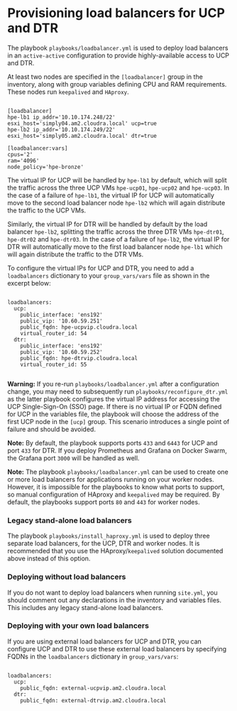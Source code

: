 # Provisioning load balancers for UCP and DTR

The playbook `playbooks/loadbalancer.yml` is used to deploy load balancers in an `active-active` configuration to provide highly-available access to UCP and DTR.

At least two nodes are specified in the `[loadbalancer]` group in the inventory, along with group variables defining CPU and RAM requirements. These nodes run `keepalived` and `HAproxy`.

```

[loadbalancer]
hpe-lb1 ip_addr='10.10.174.248/22' esxi_host='simply04.am2.cloudra.local' ucp=true
hpe-lb2 ip_addr='10.10.174.249/22' esxi_host='simply05.am2.cloudra.local' dtr=true

[loadbalancer:vars]
cpus='2'
ram='4096'
node_policy='hpe-bronze'

```

The virtual IP for UCP will be handled by `hpe-lb1` by default, which will split the traffic across the three UCP VMs `hpe-ucp01`, `hpe-ucp02` and `hpe-ucp03`. In the case of a failure of `hpe-lb1`, the virtual IP for UCP will automatically move to the second load balancer node `hpe-lb2` which will again distribute the traffic to the UCP VMs.

Similarly, the virtual IP for DTR will be handled by default by the load balancer `hpe-lb2`, splitting the traffic across the three DTR VMs `hpe-dtr01`, `hpe-dtr02` and `hpe-dtr03`. In the case of a failure of `hpe-lb2`, the virtual IP for DTR will automatically move to the first load balancer node `hpe-lb1` which will again distribute the traffic to the DTR VMs.

To configure the virtual IPs for UCP and DTR, you need to add a `loadbalancers` dictionary to your `group_vars/vars` file as shown in the excerpt below:

```

loadbalancers:
  ucp:
    public_interface: 'ens192'
    public_vip: '10.60.59.251'
    public_fqdn: hpe-ucpvip.cloudra.local
    virtual_router_id: 54
  dtr:
    public_interface: 'ens192'
    public_vip: '10.60.59.252'
    public_fqdn: hpe-dtrvip.cloudra.local
    virtual_router_id: 55


```

**Warning:** If you re-run `playbooks/loadbalancer.yml` after a configuration change, you may need to subsequently run `playbooks/reconfigure_dtr.yml` as the latter playbook configures the virtual IP address for accessing the UCP Single-Sign-On \(SSO\) page. If there is no virtual IP or FQDN defined for UCP in the variables file, the playbook will choose the address of the first UCP node in the `[ucp]` group. This scenario introduces a single point of failure and should be avoided.

**Note:** By default, the playbook supports ports `433` and `6443` for UCP and port `433` for DTR. If you deploy Prometheus and Grafana on Docker Swarm, the Grafana port `3000` will be handled as well.

**Note:** The playbook `playbooks/loadbalancer.yml` can be used to create one or more load balancers for applications running on your worker nodes. However, it is impossible for the playbooks to know what ports to support, so manual configuration of HAproxy and `keepalived` may be required. By default, the playbooks support ports `80` and `443` for worker nodes.

### Legacy stand-alone load balancers

The playbook `playbooks/install_haproxy.yml` is used to deploy three separate load balancers, for the UCP, DTR and worker nodes. It is recommended that you use the HAproxy/`keepalived` solution documented above instead of this option.

### Deploying without load balancers

If you do not want to deploy load balancers when running `site.yml`, you should comment out any declarations in the inventory and variables files. This includes any legacy stand-alone load balancers.

### Deploying with your own load balancers

If you are using external load balancers for UCP and DTR, you can configure UCP and DTR to use these external load balancers by specifying FQDNs in the `loadbalancers` dictionary in `group_vars/vars`:

```

loadbalancers:
  ucp:
    public_fqdn: external-ucpvip.am2.cloudra.local
  dtr:
    public_fqdn: external-dtrvip.am2.cloudra.local

```
